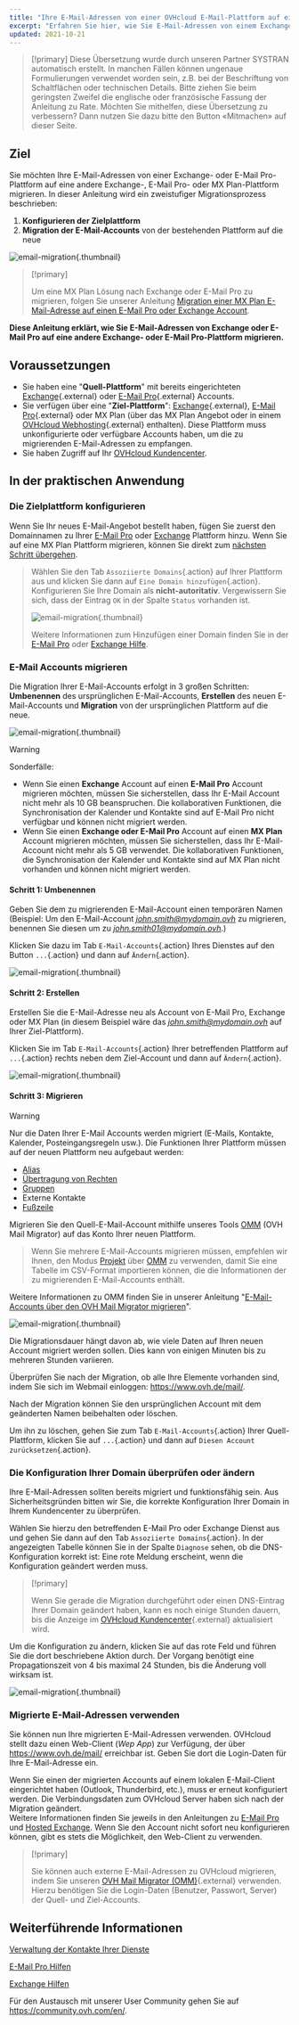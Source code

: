 ```yaml
---
title: "Ihre E-Mail-Adressen von einer OVHcloud E-Mail-Plattform auf eine andere migrieren"
excerpt: "Erfahren Sie hier, wie Sie E-Mail-Adressen von einem Exchange-Dienst oder einem E-Mail Pro-Dienst zu anderen Exchange-, E-Mail Pro- oder MX Plan-Diensten migrieren"
updated: 2021-10-21
---
```


> [!primary]
> Diese Übersetzung wurde durch unseren Partner SYSTRAN automatisch erstellt. In manchen Fällen können ungenaue Formulierungen verwendet worden sein, z.B. bei der Beschriftung von Schaltflächen oder technischen Details. Bitte ziehen Sie beim geringsten Zweifel die englische oder französische Fassung der Anleitung zu Rate. Möchten Sie mithelfen, diese Übersetzung zu verbessern? Dann nutzen Sie dazu bitte den Button «Mitmachen» auf dieser Seite.
>

## Ziel

Sie möchten Ihre E-Mail-Adressen von einer Exchange- oder E-Mail Pro-Plattform auf eine andere Exchange-, E-Mail Pro- oder MX Plan-Plattform migrieren. In dieser Anleitung wird ein  zweistufiger Migrationsprozess beschrieben:

1. **Konfigurieren der Zielplattform**
2. **Migration der E-Mail-Accounts** von der bestehenden Plattform auf die neue

![email-migration](migration_platform01.gif){.thumbnail}

> [!primary]
>
> Um eine MX Plan Lösung nach Exchange oder E-Mail Pro zu migrieren, folgen Sie unserer Anleitung [Migration einer MX Plan E-Mail-Adresse auf einen E-Mail Pro oder Exchange Account](migration_control_panel1.).
>

**Diese Anleitung erklärt, wie Sie E-Mail-Adressen von Exchange oder E-Mail Pro auf eine andere Exchange- oder E-Mail Pro-Plattform migrieren.**

## Voraussetzungen

- Sie haben eine "**Quell-Plattform**" mit bereits eingerichteten [Exchange](https://www.ovhcloud.com/de/emails/hosted-exchange/){.external} oder [E-Mail Pro](https://www.ovhcloud.com/de/emails/email-pro/){.external} Accounts.
- Sie verfügen über eine "**Ziel-Plattform**": [Exchange](https://www.ovhcloud.com/de/emails/hosted-exchange/){.external}, [E-Mail Pro](https://www.ovhcloud.com/de/emails/email-pro/){.external} oder MX Plan (über das MX Plan Angebot oder in einem [OVHcloud Webhosting](https://www.ovhcloud.com/de/web-hosting/){.external} enthalten). Diese Plattform muss unkonfigurierte oder verfügbare Accounts haben, um die zu migrierenden E-Mail-Adressen zu empfangen.
- Sie haben Zugriff auf Ihr [OVHcloud Kundencenter](https://www.ovh.com/auth/?action=gotomanager&from=https://www.ovh.de/&ovhSubsidiary=de).

## In der praktischen Anwendung

### Die Zielplattform konfigurieren

Wenn Sie Ihr neues E-Mail-Angebot bestellt haben, fügen Sie zuerst den Domainnamen zu Ihrer [E-Mail Pro](first_config#schritt-2-ihre-domain-hinzufugen.) oder [Exchange](exchange_adding_domain1.) Plattform hinzu. Wenn Sie auf eine MX Plan Plattform migrieren, können Sie direkt zum [nächsten Schritt übergehen](#accountsmigration.).

> Wählen Sie den Tab `Assoziierte Domains`{.action} auf Ihrer Plattform aus und klicken Sie dann auf `Eine Domain hinzufügen`{.action}. Konfigurieren Sie Ihre Domain als **nicht-autoritativ**. Vergewissern Sie sich, dass der Eintrag `OK` in der Spalte `Status` vorhanden ist.
>
> ![email-migration](migration_platform02.png){.thumbnail}
>
> Weitere Informationen zum Hinzufügen einer Domain finden Sie in der [E-Mail Pro](first_config#schritt-2-ihre-domain-hinzufugen.) oder [Exchange Hilfe](exchange_adding_domain1.).

### E-Mail Accounts migrieren <a name="accountsmigration"></a>

Die Migration Ihrer E-Mail-Accounts erfolgt in 3 großen Schritten: **Umbenennen** des ursprünglichen E-Mail-Accounts, **Erstellen** des neuen E-Mail-Accounts und **Migration** von der ursprünglichen Plattform auf die neue.

![email-migration](migration_platform03.gif){.thumbnail}

> [!warning]
>
> Sonderfälle:
>
> - Wenn Sie einen **Exchange** Account auf einen **E-Mail Pro** Account migrieren möchten, müssen Sie sicherstellen, dass Ihr E-Mail Account nicht mehr als 10 GB beanspruchen. Die kollaborativen Funktionen, die Synchronisation der Kalender und Kontakte sind auf E-Mail Pro nicht verfügbar und können nicht migriert werden.
> - Wenn Sie einen **Exchange oder E-Mail Pro** Account auf einen **MX Plan** Account migrieren möchten, müssen Sie sicherstellen, dass Ihr E-Mail-Account nicht mehr als 5 GB verwendet. Die kollaborativen Funktionen, die Synchronisation der Kalender und Kontakte sind auf MX Plan nicht vorhanden und können nicht migriert werden.

#### Schritt 1: Umbenennen

Geben Sie dem zu migrierenden E-Mail-Account einen temporären Namen (Beispiel: Um den E-Mail-Account *john.smith@mydomain.ovh* zu migrieren, benennen Sie diesen um zu *john.smith01@mydomain.ovh*.)

Klicken Sie dazu im Tab `E-Mail-Accounts`{.action} Ihres Dienstes auf den Button `...`{.action} und dann auf `Ändern`{.action}.

![email-migration](migration_platform04.png){.thumbnail}

#### Schritt 2: Erstellen

Erstellen Sie die E-Mail-Adresse neu als Account von E-Mail Pro, Exchange oder MX Plan (in diesem Beispiel wäre das *john.smith@mydomain.ovh* auf Ihrer Ziel-Plattform).

Klicken Sie im Tab `E-Mail-Accounts`{.action} Ihrer betreffenden Plattform auf `...`{.action} rechts neben dem Ziel-Account und dann auf `Ändern`{.action}.

![email-migration](migration_platform05.png){.thumbnail}

#### Schritt 3: Migrieren

> [!warning]
>
> Nur die Daten Ihrer E-Mail Accounts werden migriert (E-Mails, Kontakte, Kalender, Posteingangsregeln usw.). Die Funktionen Ihrer Plattform müssen auf der neuen Plattform neu aufgebaut werden:
>
> - [Alias](feature_redirections1.)
> - [Übertragung von Rechten](feature_delegation1.)
> - [Gruppen](feature_groups1.)
> - Externe Kontakte
> - [Fußzeile](feature_footers1.)

Migrieren Sie den Quell-E-Mail-Account mithilfe unseres Tools [OMM](https://omm.ovh.net/) (OVH Mail Migrator) auf das Konto Ihrer neuen Plattform.

> Wenn Sie mehrere E-Mail-Accounts migrieren müssen, empfehlen wir Ihnen, den Modus [Projekt](migration_omm#project.) über [OMM](https://omm.ovh.net/Project/Create) zu verwenden, damit Sie eine Tabelle im CSV-Format importieren können, die die Informationen der zu migrierenden E-Mail-Accounts enthält.

Weitere Informationen zu OMM finden Sie in unserer Anleitung "[E-Mail-Accounts über den OVH Mail Migrator migrieren](migration_omm1.)".

![email-migration](migration_platform06.png){.thumbnail}

Die Migrationsdauer hängt davon ab, wie viele Daten auf Ihren neuen Account migriert werden sollen. Dies kann von einigen Minuten bis zu mehreren Stunden variieren.

Überprüfen Sie nach der Migration, ob alle Ihre Elemente vorhanden sind, indem Sie sich im Webmail einloggen: <https://www.ovh.de/mail/>.

Nach der Migration können Sie den ursprünglichen Account mit dem geänderten Namen beibehalten oder löschen.

Um ihn zu löschen, gehen Sie zum Tab `E-Mail-Accounts`{.action} Ihrer Quell-Plattform, klicken Sie auf `...`{.action} und dann auf `Diesen Account zurücksetzen`{.action}.

### Die Konfiguration Ihrer Domain überprüfen oder ändern

Ihre E-Mail-Adressen sollten bereits migriert und funktionsfähig sein. Aus Sicherheitsgründen bitten wir Sie, die korrekte Konfiguration Ihrer Domain in Ihrem Kundencenter zu überprüfen.

Wählen Sie hierzu den betreffenden E-Mail Pro oder Exchange Dienst aus und gehen Sie dann auf den Tab `Assoziierte Domains`{.action}. In der angezeigten Tabelle können Sie in der Spalte `Diagnose` sehen, ob die DNS-Konfiguration korrekt ist: Eine rote Meldung erscheint, wenn die Konfiguration geändert werden muss.

> [!primary]
>
> Wenn Sie gerade die Migration durchgeführt oder einen DNS-Eintrag Ihrer Domain geändert haben, kann es noch einige Stunden dauern, bis die Anzeige im [OVHcloud Kundencenter](https://www.ovh.com/auth/?action=gotomanager&from=https://www.ovh.de/&ovhSubsidiary=de){.external} aktualisiert wird.
>

Um die Konfiguration zu ändern, klicken Sie auf das rote Feld und führen Sie die dort beschriebene Aktion durch. Der Vorgang benötigt eine Propagationszeit von 4 bis maximal 24 Stunden, bis die Änderung voll wirksam ist.

![email-migration](images_check_the_dns_records_associated_domains.png){.thumbnail}

### Migrierte E-Mail-Adressen verwenden

Sie können nun Ihre migrierten E-Mail-Adressen verwenden. OVHcloud stellt dazu einen Web-Client (*Wep App*) zur Verfügung, der über <https://www.ovh.de/mail/> erreichbar ist. Geben Sie dort die Login-Daten für Ihre E-Mail-Adresse ein.

Wenn Sie einen der migrierten Accounts auf einem lokalen E-Mail-Client eingerichtet haben (Outlook, Thunderbird, etc.), muss er erneut konfiguriert werden. Die Verbindungsdaten zum OVHcloud Server haben sich nach der Migration geändert.
<br>Weitere Informationen finden Sie jeweils in den Anleitungen zu [E-Mail Pro](web-cloud-email-collaborative-solutions-email-pro1.) und [Hosted Exchange](web-cloud-email-collaborative-solutions-microsoft-exchange1.). Wenn Sie den Account nicht sofort neu konfigurieren können, gibt es stets die Möglichkeit, den Web-Client zu verwenden.

> [!primary]
>
> Sie können auch externe E-Mail-Adressen zu OVHcloud migrieren, indem Sie unseren [OVH Mail Migrator (OMM)](https://omm.ovh.net/){.external} verwenden. Hierzu benötigen Sie die Login-Daten (Benutzer, Passwort, Server) der Quell- und Ziel-Accounts.
>

## Weiterführende Informationen

[Verwaltung der Kontakte Ihrer Dienste](managing_contacts1.)

[E-Mail Pro Hilfen](web-cloud-email-collaborative-solutions-email-pro1.)

[Exchange Hilfen](web-cloud-email-collaborative-solutions-microsoft-exchange1.)

Für den Austausch mit unserer User Community gehen Sie auf <https://community.ovh.com/en/>.
